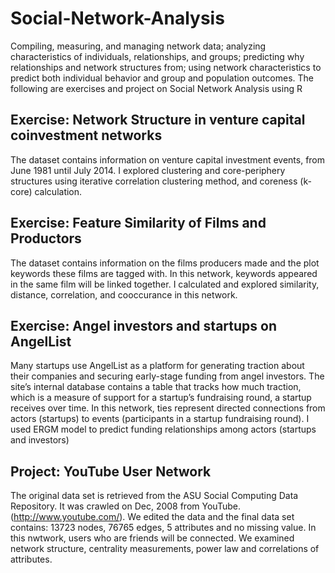 # Social-Network-Analysis
Compiling, measuring, and managing network data; analyzing characteristics of individuals, relationships, and groups; predicting why relationships and network structures from; using network characteristics to predict both individual behavior and group and population outcomes.
The following are exercises and project on Social Network Analysis using R

## Exercise: Network Structure in venture capital coinvestment networks
The dataset contains information on venture capital investment events, from June 1981 until July 2014.
I explored clustering and core-periphery structures using iterative correlation clustering method, and coreness (k-core) calculation.

## Exercise: Feature Similarity of Films and Productors
The dataset contains information on the films producers made and the plot keywords these films are tagged with.
In this network, keywords appeared in the same film will be linked together.
I calculated and explored similarity, distance, correlation, and cooccurance in this network.

## Exercise: Angel investors and startups on AngelList
Many startups use AngelList as a platform for generating traction about their companies and securing early-stage funding from angel investors. The site’s internal database contains a table that tracks how much traction, which is a measure of support for a startup’s fundraising round, a startup receives over time.
In this network, ties represent directed connections from actors (startups) to events (participants in a startup fundraising round).
I used ERGM model to predict funding relationships among actors (startups and investors)

## Project: YouTube User Network
The original data set is retrieved from the ASU Social Computing Data Repository. It was crawled on Dec, 2008 from YouTube. (http://www.youtube.com/). We edited the data and the final data set contains: 13723 nodes, 76765 edges, 5 attributes and no missing value. 
In this nwtwork, users who are friends will be connected.
We examined network structure, centrality measurements, power law and correlations of attributes.
